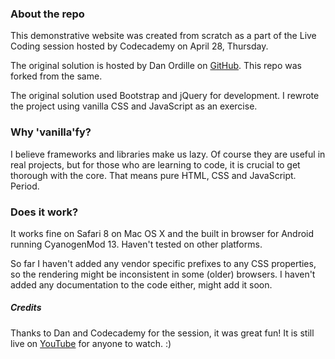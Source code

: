 ### About the repo

This demonstrative website was created from scratch as a part of the Live Coding session hosted by Codecademy on April 28, Thursday.

The original solution is hosted by Dan Ordille on [GitHub](https://github.com/dordille/threadly). This repo was forked from the same.

The original solution used Bootstrap and jQuery for development. I rewrote the project using vanilla CSS and JavaScript as an exercise.

### Why 'vanilla'fy?

I believe frameworks and libraries make us lazy. Of course they are useful in real projects, but for those who are learning to code, it is crucial to get thorough with the core. That means pure HTML, CSS and JavaScript. Period.

### Does it work?

It works fine on Safari 8 on Mac OS X and the built in browser for Android running CyanogenMod 13. Haven't tested on other platforms.

So far I haven't added any vendor specific prefixes to any CSS properties, so the rendering might be inconsistent in some (older) browsers. I haven't added any documentation to the code either, might add it soon.

##### Credits
Thanks to Dan and Codecademy for the session, it was great fun! It is still live on [YouTube](https://www.youtube.com/watch?v=07Q6aUPfqkM) for anyone to watch. :)
